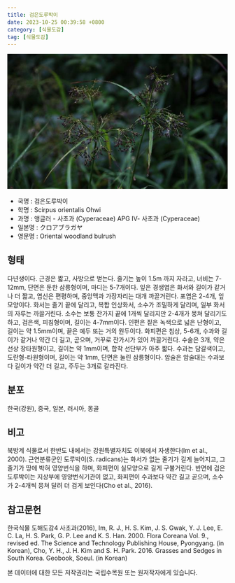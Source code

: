 ```yaml
---
title: 검은도루박이
date: 2023-10-25 00:39:58 +0800
category: [식물도감]
tag: [식물도감]
---
```




![검은도루박이](/assets/img/fileUpload/plants/basic/Cyperaceae/Scirpus/5497/5497_20160727111847123files_th2.jpg)
- 국명 : 검은도루박이
- 학명 : Scirpus orientalis Ohwi
- 과명 : 앵글러 - 사초과 (Cyperaceae) APG Ⅳ- 사초과 (Cyperaceae)
- 일본명 : クロアブラガヤ
- 영문명 : Oriental woodland bulrush


## 형태
다년생이다. 근경은 짧고, 사방으로 벋는다. 줄기는 높이 1.5m 까지 자라고, 너비는 7-12mm, 단면은 둔한 삼릉형이며, 마디는 5-7개이다. 잎은 경생엽은 화서와 길이가 같거나 더 짧고, 엽신은 편평하며, 중앙맥과 가장자리는 대개 까끌거린다. 포엽은 2-4개, 잎모양이다. 화서는 줄기 끝에 달리고, 복합 인상화서, 소수가 조밀하게 달리며, 일부 화서의 자루는 까끌거린다. 소수는 보통 잔가지 끝에 1개씩 달리지만 2-4개가 뭉쳐 달리기도 하고, 검은색, 피침형이며, 길이는 4-7mm이다. 인편은 짙은 녹색으로 넓은 난형이고, 길이는 약 1.5mm이며, 끝은 예두 또는 거의 원두이다. 화피편은 침상, 5-6개, 수과와 길이가 같거나 약간 더 길고, 곧으며, 거꾸로 잔가시가 있어 까끌거린다. 수술은 3개, 약은 선상 장타원형이고, 길이는 약 1mm이며, 합착 선단부가 아주 짧다. 수과는 담갈색이고, 도란형-타원형이며, 길이는 약 1mm, 단면은 눌린 삼릉형이다. 암술은 암술대는 수과보다 길이가 약간 더 길고, 주두는 3개로 갈라진다.
## 분포
한국(강원), 중국, 일본, 러시아, 몽골
## 비고
북방계 식물로서 한반도 내에서는 강원특별자치도 이북에서 자생한다(Im et al., 2000). 근연분류군인 도루박이(S. radicans)는 화서가 없는 줄기가 길게 늘어지고, 그 줄기가 땅에 박혀 영양번식을 하며, 화피편이 실모양으로 길게 구불거린다. 반면에 검은도루박이는 지상부에 영양번식기관이 없고, 화피편이 수과보다 약간 길고 곧으며, 소수가 2-4개씩 뭉쳐 달려 더 검게 보인다(Cho et al., 2016).
## 참고문헌
한국식물 도해도감4 사초과(2016), Im, R. J., H. S. Kim, J. S. Gwak, Y. J. Lee, E. C. La, H. S. Park, G. P. Lee and K. S. Han. 2000. Flora Coreana Vol. 9., revised ed. The Science and Technology Publishing House, Pyongyang. (in Korean), Cho, Y. H., J. H. Kim and S. H. Park. 2016. Grasses and Sedges in South Korea. Geobook, Soeul. (in Korean)






본 데이터에 대한 모든 저작권리는 국립수목원 또는 원저작자에게 있습니다.
